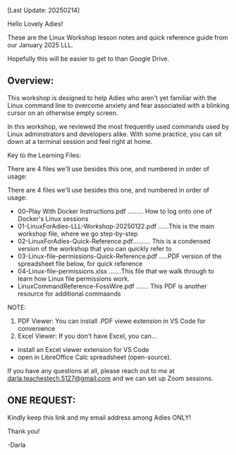[Last Update: 20250214]

Hello Lovely Adies!


These are the Linux Workshop lesson notes and quick reference guide from our January 2025 LLL.

Hopefully this will be easier to get to than Google Drive.

Overview:
---------
This workshop is designed to help Adies who aren't yet familiar with the Linux command line
to overcome anxiety and fear associated with a blinking cursor on an otherwise empty screen.

In this workshop, we reviewed the most frequently used commands used by Linux adminstrators and 
developers alike.  With some practice, you can sit down at a terminal session and feel right at
home.

Key to the Learning Files: 

There are 4 files we'll use besides this one, and numbered in order of usage:

There are 4 files we'll use besides this one, and numbered in order of usage:
-   00-Play With Docker Instructions.pdf ......... How to log onto one of Docker's Linux sessions
-   01-LinuxForAdies-LLL-Workshop-20250122.pdf ......This is the main workshop file, where we go step-by-step
-   02-LinuxForAdies-Quick-Reference.pdf.......... This is a condensed version of the workshop that you can quickly refer to
-   03-Linux-file-permissions-Quick-Reference.pdf .....PDF version of the spreadsheet file below, for quick reference
-   04-Linux-file-permissions.xlsx .......This file that we walk through to learn how Linux file permissions work.
-   LinuxCommandReference-FossWire.pdf ....... This PDF is another resource for additional commaands

NOTE: 
1. PDF Viewer:  You can install .PDF viewe extension in VS Code for convenience
2. Excel Viewer:  If you don't have Excel, you can...
-   install an Excel viewer extension for VS Code 
-   open in LibreOffice Calc spreadsheet (open-source).

If you have any questions at all, please reach out to me at   darla.teachestech.5127@gmail.com
and we can set up Zoom sessions.  


ONE REQUEST:  
------------
Kindly keep this link and my email address among Adies ONLY!

Thank you!

-Darla
